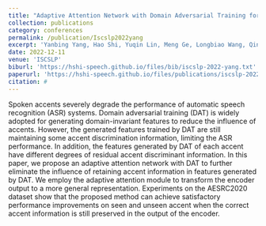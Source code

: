 ```yaml
---
title: "Adaptive Attention Network with Domain Adversarial Training for Multi-Accent Speech Recognition"
collection: publications
category: conferences
permalink: /publication/Iscslp2022yang
excerpt: 'Yanbing Yang, Hao Shi, Yuqin Lin, Meng Ge, Longbiao Wang, Qingzhi Hou and Jianwu Dang'
date: 2022-12-11
venue: 'ISCSLP'
biburl: 'https://hshi-speech.github.io/files/bib/iscslp-2022-yang.txt'
paperurl: 'https://hshi-speech.github.io/files/publications/iscslp-2022-yang.pdf'
citation: #
---
```


Spoken accents severely degrade the performance of automatic speech recognition (ASR) systems. Domain adversarial training (DAT) is widely adopted for generating domain-invariant features to reduce the influence of accents. However, the generated features trained by DAT are still maintaining some accent discrimination information, limiting the ASR performance. In addition, the features generated by DAT of each accent have different degrees of residual accent discriminant information. In this paper, we propose an adaptive attention network with DAT to further eliminate the influence of retaining accent information in features generated by DAT. We employ the adaptive attention module to transform the encoder output to a more general representation. Experiments on the AESRC2020 dataset show that the proposed method can achieve satisfactory performance improvements on seen and unseen accent when the correct accent information is still preserved in the output of the encoder.
